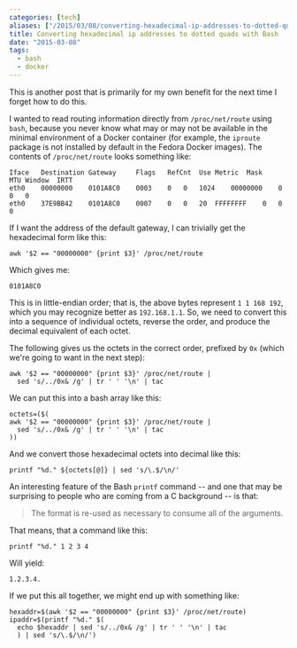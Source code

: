 ```yaml
---
categories: [tech]
aliases: ["/2015/03/08/converting-hexadecimal-ip-addresses-to-dotted-quads-with-bas/"]
title: Converting hexadecimal ip addresses to dotted quads with Bash
date: "2015-03-08"
tags:
  - bash
  - docker
---
```


This is another post that is primarily for my own benefit for the next
time I forget how to do this.

I wanted to read routing information directly from `/proc/net/route`
using `bash`, because you never know what may or may not be available
in the minimal environment of a Docker container (for example, the
`iproute` package is not installed by default in the Fedora Docker
images).  The contents of `/proc/net/route` looks something like:

    Iface	Destination	Gateway 	Flags	RefCnt	Use	Metric	Mask		MTU	Window	IRTT                                                       
    eth0	00000000	0101A8C0	0003	0	0	1024	00000000	0	0	0                                                                          
    eth0	37E9BB42	0101A8C0	0007	0	0	20	FFFFFFFF	0	0	0                                                                            

If I want the address of the default gateway, I can trivially get the
hexadecimal form like this:

    awk '$2 == "00000000" {print $3}' /proc/net/route

Which gives me:

    0101A8C0

This is in little-endian order; that is, the above bytes represent `1
1 168 192`, which you may recognize better as `192.168.1.1`.  So, we
need to convert this into a sequence of individual octets, reverse the
order, and produce the decimal equivalent of each octet.

The following gives us the octets in the correct order, prefixed by
`0x` (which we're going to want in the next step):

    awk '$2 == "00000000" {print $3}' /proc/net/route |
      sed 's/../0x& /g' | tr ' ' '\n' | tac

We can put this into a bash array like this:

    octets=($(
    awk '$2 == "00000000" {print $3}' /proc/net/route |
      sed 's/../0x& /g' | tr ' ' '\n' | tac
    ))

And we convert those hexadecimal octets into decimal like this:

    printf "%d." ${octets[@]} | sed 's/\.$/\n/'

An interesting feature of the Bash `printf` command -- and one that
may be surprising to people who are coming from a C background -- is
that:

> The format is re-used as necessary to consume all of the arguments.

That means, that a command like this:

    printf "%d." 1 2 3 4

Will yield:

    1.2.3.4.

If we put this all together, we might end up with something like:

    hexaddr=$(awk '$2 == "00000000" {print $3}' /proc/net/route)
    ipaddr=$(printf "%d." $(
      echo $hexaddr | sed 's/../0x& /g' | tr ' ' '\n' | tac
      ) | sed 's/\.$/\n/')

